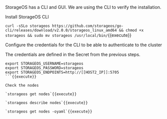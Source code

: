 StorageOS has a CLI and GUI. We are using the CLI to verify the installation.


Install StorageOS CLI

```curl -sSLo storageos https://github.com/storageos/go-cli/releases/download/v2.0.0/storageos_linux_amd64 && chmod +x storageos && sudo mv storageos /usr/local/bin/```{{execute}}

Configure the credentials for the CLI to be able to authenticate to the cluster

The credentials are defined in the Secret from the previous steps.
```
export STORAGEOS_USERNAME=storageos 
export STORAGEOS_PASSWORD=storageos
export STORAGEOS_ENDPOINTS=http://[[HOST2_IP]]:5705
```{{execute}}

Check the nodes

`storageos get nodes`{{execute}}

`storageos describe nodes`{{execute}}

`storageos get nodes -oyaml`{{execute}}

